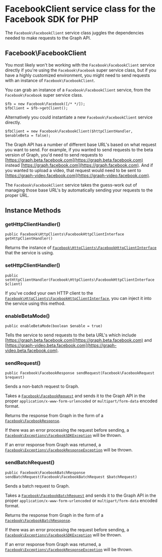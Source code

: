 # FacebookClient service class for the Facebook SDK for PHP

The `Facebook\FacebookClient` service class juggles the dependencies needed to make requests to the Graph API.

## Facebook\FacebookClient

You most likely won't be working with the `Facebook\FacebookClient` service directly if you're using the `Facebook\Facebook` super service class, but if you have a highly customized environment, you might need to send requests with an instance of `Facebook\FacebookClient`.

You can grab an instance of a `Facebook\FacebookClient` service, from the `Facebook\Facebook` super service class.

~~~~
$fb = new Facebook\Facebook([/* */]);
$fbClient = $fb->getClient();
~~~~

Alternatively you could instantiate a new `Facebook\FacebookClient` service directly.

~~~~
$fbClient = new Facebook\FacebookClient($httpClientHandler, $enableBeta = false);
~~~~

The Graph API has a number of different base URL's based on what request you want to send. For example, if you wanted to send requests to the beta version of Graph, you'd need to send requests to [https://graph.beta.facebook.com](https://graph.beta.facebook.com) instead [https://graph.facebook.com](https://graph.facebook.com). And if you wanted to upload a video, that request would need to be sent to [https://graph-video.facebook.com](https://graph-video.facebook.com).

The `Facebook\FacebookClient` service takes the guess-work out of managing those base URL's by automatically sending your requests to the proper URL.

## Instance Methods

### getHttpClientHandler()
~~~~
public Facebook\HttpClients\FacebookHttpClientInterface getHttpClientHandler()
~~~~
Returns the instance of [`Facebook\HttpClients\FacebookHttpClientInterface`](/docs/php/FacebookHttpClientInterface) that the service is using.

### setHttpClientHandler()
~~~~
public setHttpClientHandler(Facebook\HttpClients\FacebookHttpClientInterface $client)
~~~~
If you've coded your own HTTP client to the [`Facebook\HttpClients\FacebookHttpClientInterface`](/docs/php/FacebookHttpClientInterface), you can inject it into the service using this method.

### enableBetaMode()
~~~~
public enableBetaMode(boolean $enable = true)
~~~~
Tells the service to send requests to the beta URL's which include [https://graph.beta.facebook.com](https://graph.beta.facebook.com) and [https://graph-video.beta.facebook.com](https://graph-video.beta.facebook.com).

### sendRequest()
~~~~
public Facebook\FacebookResponse sendRequest(Facebook\FacebookRequest $request)
~~~~
Sends a non-batch request to Graph.

Takes a [`Facebook\FacebookRequest`](/docs/php/FacebookRequest) and sends it to the Graph API in the proper `application/x-www-form-urlencoded` or `multipart/form-data` encoded format.

Returns the response from Graph in the form of a [`Facebook\FacebookResponse`](/docs/php/FacebookResponse).

If there was an error processing the request before sending, a [`Facebook\Exceptions\FacebookSDKException`](/docs/php/FacebookSDKException) will be thrown.

If an error response from Graph was returned, a [`Facebook\Exceptions\FacebookResponseException`](/docs/php/FacebookResponseException) will be thrown.

### sendBatchRequest()
~~~~
public Facebook\FacebookBatchResponse sendBatchRequest(Facebook\FacebookBatchRequest $batchRequest)
~~~~
Sends a batch request to Graph.

Takes a [`Facebook\FacebookBatchRequest`](/docs/php/FacebookBatchRequest) and sends it to the Graph API in the proper `application/x-www-form-urlencoded` or `multipart/form-data` encoded format.

Returns the response from Graph in the form of a [`Facebook\FacebookBatchResponse`](/docs/php/FacebookBatchResponse).

If there was an error processing the request before sending, a [`Facebook\Exceptions\FacebookSDKException`](/docs/php/FacebookSDKException) will be thrown.

If an error response from Graph was returned, a [`Facebook\Exceptions\FacebookResponseException`](/docs/php/FacebookResponseException) will be thrown.
